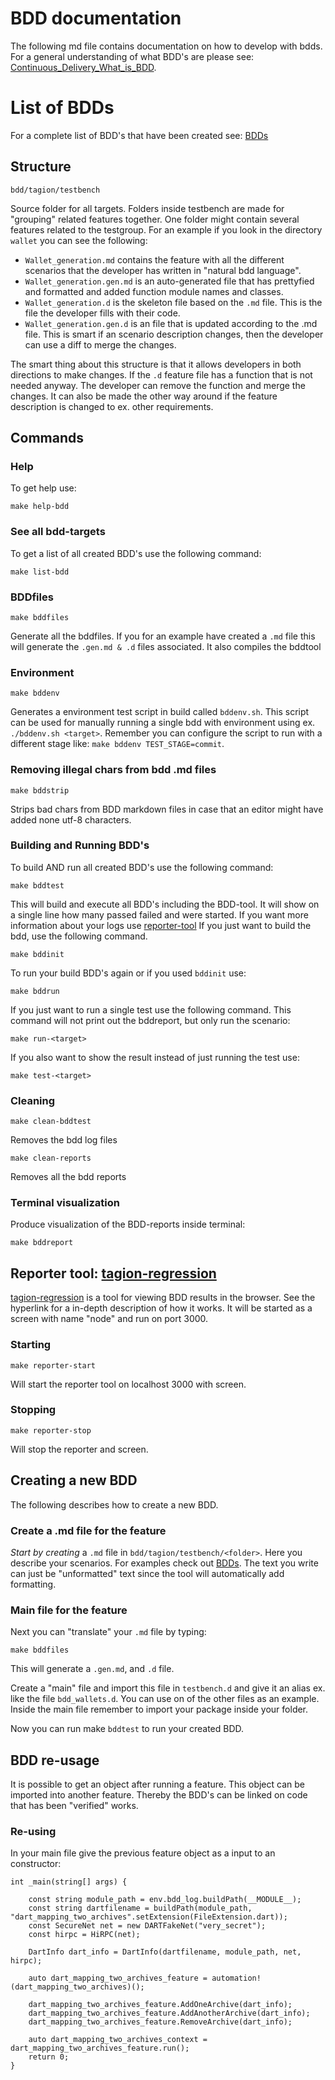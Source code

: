 # BDD documentation
The following md file contains documentation on how to develop with bdds. For a general understanding of what BDD's are please see: [Continuous_Delivery_What_is_BDD](https://www.youtube.com/watch?v=zYj70EsD7uI).

# List of BDDs
For a complete list of BDD's that have been created see: [BDDs](../../../../bdd/BDDS.md)

## Structure
`bdd/tagion/testbench`

Source folder for all targets. Folders inside testbench are made for "grouping" related features together. One folder might contain several features related to the testgroup. For an example if you look in the directory `wallet` you can see the following:
* `Wallet_generation.md` contains the feature with all the different scenarios that the developer has written in "natural bdd language". 
* `Wallet_generation.gen.md` is an auto-generated file that has prettyfied and formatted and added function module names and classes. 
* `Wallet_generation.d` is the skeleton file based on the `.md` file. This is the file the developer fills with their code. 
* `Wallet_generation.gen.d` is an file that is updated according to the .md file. This is smart if an scenario description changes, then the developer can use a diff to merge the changes. 

The smart thing about this structure is that it allows developers in both directions to make changes. If the `.d` feature file has a function that is not needed anyway. The developer can remove the function and merge the changes. It can also be made the other way around if the feature description is changed to ex. other requirements.

## Commands
### Help 
To get help use:

`make help-bdd`

### See all bdd-targets
To get a list of all created BDD's use the following command:

`make list-bdd `

### BDDfiles
`make bddfiles`

Generate all the bddfiles. If you for an example have created a `.md` file this will generate the `.gen.md & .d` files associated. It also compiles the bddtool

### Environment
`make bddenv`

Generates a environment test script in build called `bddenv.sh`. This script can be used for manually running a single bdd with environment using ex. `./bddenv.sh <target>`. Remember you can configure the script to run with a different stage like: 
`make bddenv TEST_STAGE=commit`.

### Removing illegal chars from bdd .md files
`make bddstrip`

Strips bad chars from BDD markdown files in case that an editor might have added none utf-8 characters. 


### Building and Running BDD's
To build AND run all created BDD's use the following command:

`make bddtest`

This will build and execute all BDD's including the BDD-tool. It will show on a single line how many passed failed and were started. If you want more information about your logs use [reporter-tool](#reporter-tool-tagion-regression) 
If you just want to build the bdd, use the following command.

`make bddinit`

To run your build BDD's again or if you used `bddinit` use:

`make bddrun`

If you just want to run a single test use the following command. This command will not print out the bddreport, but only run the scenario:

`make run-<target>`

If you also want to show the result instead of just running the test use:

`make test-<target>`

### Cleaning

`make clean-bddtest` 

Removes the bdd log files

`make clean-reports` 

Removes all the bdd reports

### Terminal visualization
Produce visualization of the BDD-reports inside terminal:

`make bddreport`

## Reporter tool: [tagion-regression](https://github.com/tagion/tagion-regression)
[tagion-regression](https://github.com/tagion/tagion-regression) is a tool for viewing BDD results in the browser. See the hyperlink for a in-depth description of how it works. It will be started as a screen with name "node" and run on port 3000.
### Starting
`make reporter-start`

Will start the reporter tool on localhost 3000 with screen.

### Stopping
`make reporter-stop`

Will stop the reporter and screen.

## Creating a new BDD
The following describes how to create a new BDD.
### Create a .md file for the feature
*Start by creating* a `.md` file in `bdd/tagion/testbench/<folder>`. Here you describe your scenarios. For examples check out [BDDs](../../../../bdd/BDDS.md). The text you write can just be "unformatted" text since the tool will automatically add formatting. 

### Main file for the feature

Next you can "translate" your `.md` file by typing:

`make bddfiles`

This will generate a `.gen.md`, and `.d` file. 

Create a "main" file and import this file in `testbench.d` and give it an alias ex. like the file `bdd_wallets.d`. You can use on of the other files as an example. Inside the main file remember to import your package inside your folder. 

Now you can run make `bddtest` to run your created BDD. 

## BDD re-usage
It is possible to get an object after running a feature. This object can be imported into another feature. Thereby the BDD's can be linked on code that has been "verified" works. 
### Re-using
In your main file give the previous feature object as a input to an constructor:

```
int _main(string[] args) {

    const string module_path = env.bdd_log.buildPath(__MODULE__);
    const string dartfilename = buildPath(module_path, "dart_mapping_two_archives".setExtension(FileExtension.dart));
    const SecureNet net = new DARTFakeNet("very_secret");
    const hirpc = HiRPC(net);

    DartInfo dart_info = DartInfo(dartfilename, module_path, net, hirpc);

    auto dart_mapping_two_archives_feature = automation!(dart_mapping_two_archives)();

    dart_mapping_two_archives_feature.AddOneArchive(dart_info);
    dart_mapping_two_archives_feature.AddAnotherArchive(dart_info);
    dart_mapping_two_archives_feature.RemoveArchive(dart_info);
    
    auto dart_mapping_two_archives_context = dart_mapping_two_archives_feature.run();
    return 0;
}

```



